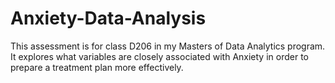 # Anxiety-Data-Analysis
This assessment is for class D206 in my Masters of Data Analytics program. It explores what variables are closely associated with Anxiety in order to prepare a treatment plan more effectively.
